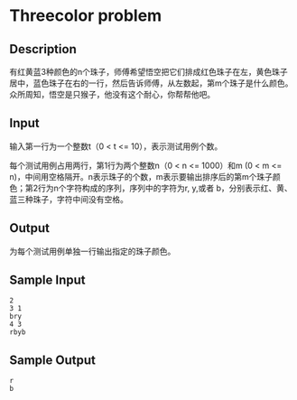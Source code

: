 # Threecolor problem

## Description

有红黄蓝3种颜色的n个珠子，师傅希望悟空把它们排成红色珠子在左，黄色珠子居中，蓝色珠子在右的一行，然后告诉师傅，从左数起，第m个珠子是什么颜色。众所周知，悟空是只猴子，他没有这个耐心，你帮帮他吧。

## Input

输入第一行为一个整数t（0 < t <= 10），表示测试用例个数。

每个测试用例占用两行，第1行为两个整数n（0 < n <= 1000）和m (0 < m <= n)，中间用空格隔开。n表示珠子的个数，m表示要输出排序后的第m个珠子颜色；第2行为n个字符构成的序列，序列中的字符为r, y,或者 b，分别表示红、黄、蓝三种珠子，字符中间没有空格。

## Output

为每个测试用例单独一行输出指定的珠子颜色。

## Sample Input

```
2 
3 1
bry
4 3
rbyb
```

## Sample Output

```
r 
b
```